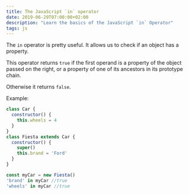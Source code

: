 ```yaml
---
title: The JavaScript `in` operator
date: 2019-06-29T07:00:00+02:00
description: "Learn the basics of the JavaScript `in` Operator"
tags: js
---
```


The `in` operator is pretty useful. It allows us to check if an object has a property.

This operator returns `true` if the first operand is a property of the object passed on the right, or a property of one of its ancestors in its prototype chain.

Otherwise it returns `false`.

Example:

```js
class Car {
  constructor() {
    this.wheels = 4
  }
}
class Fiesta extends Car {
  constructor() {
    super()
    this.brand = 'Ford'
  }
}

const myCar = new Fiesta()
'brand' in myCar //true
'wheels' in myCar //true
```
